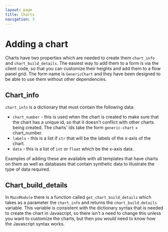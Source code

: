 ```yaml
---
layout: page
title: Charts
navigation: 3
---
```


# Adding a chart
Charts have two properties which are needed to create them `chart_info` and `chart_build_details`. The easiest way to add them to a form is via the client code, so that you can customize their heights and add them to a flow panel grid. The form name is `GenericChart` and they have been designed to be able to use them without other dependencies.

## Chart_info
`chart_info` is a dictionary that must contain the following data:


 - `chart_number` - this is used when the chart is created to make sure that the chart has a unique id, so that it doesn't conflict with other charts being created. The charts' ids take the form `generic-chart` + chart_number.
 - `labels` - this is a list if `str` that will be the labels of the x-axis of the chart.
 - `data` - this is a list of `int` or `float` which be the x-axis data.

 Examples of adding these are available with all templates that have charts on them as well as databases that contain synthetic data to illustrate the type of data required.

## Chart_build_details

In `MainModule` there is a function called `get_chart_build_details` which takes as a parameter the `chart_info` and returns the `chart_build_details` variable. This variable is consistent with the dictionary syntax that is needed to create the chart in Javascript, so there isn't a need to change this unless you want to customize the charts, but then you would need to know how the Javascript syntax works.
